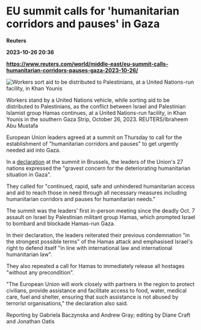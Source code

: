 # EU summit calls for 'humanitarian corridors and pauses' in Gaza
**Reuters**

**2023-10-26 20:36**

**https://www.reuters.com/world/middle-east/eu-summit-calls-humanitarian-corridors-pauses-gaza-2023-10-26/**

![Workers sort aid to be distributed to Palestinians, at a United Nations-run facility, in Khan Younis](https://www.reuters.com/resizer/cZCJVRPx8cF5mD9N3KTxupFITSo=/1920x0/filters:quality(80)/cloudfront-us-east-2.images.arcpublishing.com/reuters/JKKY4EQXU5I35L7M72UFJW7V5M.jpg)

Workers stand by a United Nations vehicle, while sorting aid to be distributed to Palestinians, as the conflict between Israel and Palestinian Islamist group Hamas continues, at a United Nations-run facility, in Khan Younis in the southern Gaza Strip, October 26, 2023. REUTERS/Ibraheem Abu Mustafa

European Union leaders agreed at a summit on Thursday to call for the establishment of "humanitarian corridors and pauses" to get urgently needed aid into Gaza.

In a [declaration](https://x.com/ecasinge/status/1717623801653919923?s=20) at the summit in Brussels, the leaders of the Union's 27 nations expressed the "gravest concern for the deteriorating humanitarian situation in Gaza".

They called for "continued, rapid, safe and unhindered humanitarian access and aid to reach those in need through all necessary measures including humanitarian corridors and pauses for humanitarian needs."

The summit was the leaders' first in-person meeting since the deadly Oct. 7 assault on Israel by Palestinian militant group Hamas, which prompted Israel to bombard and blockade Hamas-run Gaza.

In their declaration, the leaders reiterated their previous condemnation "in the strongest possible terms" of the Hamas attack and emphasised Israel's right to defend itself "in line with international law and international humanitarian law".

They also repeated a call for Hamas to immediately release all hostages "without any precondition".

"The European Union will work closely with partners in the region to protect civilians, provide assistance and facilitate access to food, water, medical care, fuel and shelter, ensuring that such assistance is not abused by terrorist organisations," the declaration also said.

Reporting by Gabriela Baczynska and Andrew Gray; editing by Diane Craft and Jonathan Oatis